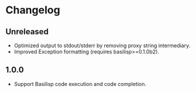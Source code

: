 # Changelog

## Unreleased

- Optimized output to stdout/stderr by removing proxy string intermediary.
- Improved Exception formatting (requires basilisp>=0.1.0b2).

## 1.0.0

- Support Basilisp code execution and code completion.


